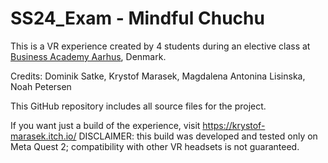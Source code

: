 # SS24_Exam - Mindful Chuchu
 
This is a VR experience created by 4 students during an elective class at [Business Academy Aarhus](https://www.baaa.dk/), Denmark.

Credits: Dominik Satke, Krystof Marasek, Magdalena Antonina Lisinska, Noah Petersen

This GitHub repository includes all source files for the project.

If you want just a build of the experience, visit https://krystof-marasek.itch.io/
DISCLAIMER: this build was developed and tested only on Meta Quest 2; compatibility with other VR headsets is not guaranteed.